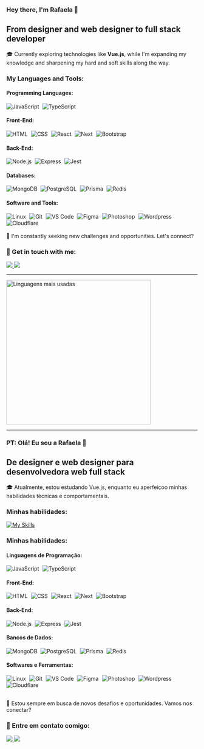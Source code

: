 ### Hey there, I'm Rafaela 👋
## From designer and web designer to full stack developer

🎓 Currently exploring technologies like <b>Vue.js</b>, while I'm expanding my knowledge and sharpening my hard and soft skills along the way.

### My Languages and Tools:

#### Programming Languages:
<div align="left">
  <img src="https://skills.thijs.gg/icons?i=js" alt="JavaScript">
  <img width="1" />
  <img src="https://skills.thijs.gg/icons?i=typescript" alt="TypeScript">
</div>

#### Front-End:
<div align="left">
  <img src="https://skills.thijs.gg/icons?i=html" alt="HTML">
  <img width="1" />
  <img src="https://skills.thijs.gg/icons?i=css" alt="CSS">
  <img width="1" />
  <img src="https://skills.thijs.gg/icons?i=react" alt="React">
  <img width="1" />
  <img src="https://skills.thijs.gg/icons?i=next" alt="Next">
  <img width="1" />
  <img src="https://skills.thijs.gg/icons?i=bootstrap" alt="Bootstrap">
</div>

#### Back-End:
<div align="left">
  <img src="https://skills.thijs.gg/icons?i=nodejs" alt="Node.js">
  <img width="1" />
  <img src="https://skills.thijs.gg/icons?i=express" alt="Express">
  <img width="1" />
  <img src="https://skills.thijs.gg/icons?i=jest" alt="Jest">
</div>

#### Databases:
<div align="left">
  <img src="https://skills.thijs.gg/icons?i=mongodb" alt="MongoDB">
  <img width="1" />
  <img src="https://skills.thijs.gg/icons?i=postgresql" alt="PostgreSQL">
  <img width="1" />
  <img src="https://skills.thijs.gg/icons?i=prisma" alt="Prisma">
  <img width="1" />
  <img src="https://skills.thijs.gg/icons?i=redis" alt="Redis">
</div>

#### Software and Tools:
<div align="left">
  <img src="https://skills.thijs.gg/icons?i=linux" alt="Linux">
  <img width="1" />
  <img src="https://skills.thijs.gg/icons?i=git" alt="Git">
  <img width="1" />
  <img src="https://skills.thijs.gg/icons?i=vscode" alt="VS Code">
  <img width="1" />
  <img src="https://skills.thijs.gg/icons?i=figma" alt="Figma">
  <img width="1" />
  <img src="https://skills.thijs.gg/icons?i=ps" alt="Photoshop">
  <img width="1" />
  <img src="https://skills.thijs.gg/icons?i=wordpress" alt="Wordpress">
  <img width="1" />
  <img src="https://skills.thijs.gg/icons?i=cloudflare" alt="Cloudflare">
  <img width="1" />
</div>

</br>
💬 I'm constantly seeking new challenges and opportunities. Let's connect?

### 📧 Get in touch with me:
<a href="mailto:raafanobre@gmail.com">
    <img src="https://img.shields.io/badge/Gmail-D14836?style=for-the-badge&logo=gmail&logoColor=white" />
</a>
<a href="https://www.linkedin.com/in/rafaela-nobre/">
    <img src="https://img.shields.io/badge/LinkedIn-0077B5?style=for-the-badge&logo=linkedin&logoColor=white" />
</a>

</br>

---

<img width="380em" alt="Linguagens mais usadas" src="https://github-readme-stats.vercel.app/api/top-langs/?username=rafaelanobre&layout=compact&theme=dracula"/>

---

### PT: Olá! Eu sou a Rafaela 👋

## De designer e web designer para desenvolvedora web full stack

🎓 Atualmente, estou estudando Vue.js, enquanto eu aperfeiçoo minhas habilidades técnicas e comportamentais.

### Minhas habilidades:
[![My Skills](https://skills.thijs.gg/icons?i=html,css,js,typescript,react,styledcomponents,nodejs,express,mongodb,postgresql,git,cloudflare,vscode,figma,ps,wordpress)](https://skills.thijs.gg)

### Minhas habilidades:

#### Linguagens de Programação:
<div align="left">
  <img src="https://skills.thijs.gg/icons?i=js" alt="JavaScript">
  <img width="1" />
  <img src="https://skills.thijs.gg/icons?i=typescript" alt="TypeScript">
</div>

#### Front-End:
<div align="left">
  <img src="https://skills.thijs.gg/icons?i=html" alt="HTML">
  <img width="1" />
  <img src="https://skills.thijs.gg/icons?i=css" alt="CSS">
  <img width="1" />
  <img src="https://skills.thijs.gg/icons?i=react" alt="React">
  <img width="1" />
  <img src="https://skills.thijs.gg/icons?i=next" alt="Next">
  <img width="1" />
  <img src="https://skills.thijs.gg/icons?i=bootstrap" alt="Bootstrap">
</div>

#### Back-End:
<div align="left">
  <img src="https://skills.thijs.gg/icons?i=nodejs" alt="Node.js">
  <img width="1" />
  <img src="https://skills.thijs.gg/icons?i=express" alt="Express">
  <img width="1" />
  <img src="https://skills.thijs.gg/icons?i=jest" alt="Jest">
</div>

#### Bancos de Dados:
<div align="left">
  <img src="https://skills.thijs.gg/icons?i=mongodb" alt="MongoDB">
  <img width="1" />
  <img src="https://skills.thijs.gg/icons?i=postgresql" alt="PostgreSQL">
  <img width="1" />
  <img src="https://skills.thijs.gg/icons?i=prisma" alt="Prisma">
  <img width="1" />
  <img src="https://skills.thijs.gg/icons?i=redis" alt="Redis">
</div>

#### Softwares e Ferramentas:
<div align="left">
  <img src="https://skills.thijs.gg/icons?i=linux" alt="Linux">
  <img width="1" />
  <img src="https://skills.thijs.gg/icons?i=git" alt="Git">
  <img width="1" />
  <img src="https://skills.thijs.gg/icons?i=vscode" alt="VS Code">
  <img width="1" />
  <img src="https://skills.thijs.gg/icons?i=figma" alt="Figma">
  <img width="1" />
  <img src="https://skills.thijs.gg/icons?i=ps" alt="Photoshop">
  <img width="1" />
  <img src="https://skills.thijs.gg/icons?i=wordpress" alt="Wordpress">
  <img width="1" />
  <img src="https://skills.thijs.gg/icons?i=cloudflare" alt="Cloudflare">
  <img width="1" />
</div>

</br>



🌟 Estou sempre em busca de novos desafios e oportunidades. Vamos nos conectar?

### 📧 Entre em contato comigo:
<a href="mailto:raafanobre@gmail.com">
    <img src="https://img.shields.io/badge/Gmail-D14836?style=for-the-badge&logo=gmail&logoColor=white" />
</a>
<a href="https://www.linkedin.com/in/rafaela-nobre/">
    <img src="https://img.shields.io/badge/LinkedIn-0077B5?style=for-the-badge&logo=linkedin&logoColor=white" />
</a>
